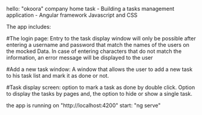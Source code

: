 hello:
"okoora" company home task -
Building a tasks management application - Angular framework Javascript and CSS

The app includes:

#The login page:
Entry to the task display window will only be possible after entering a username and password that match the names of the users on the mocked Data.
In case of entering characters that do not match the information, an error message will be displayed to the user

#Add a new task window:
A window that allows the user to add a new task to his task list and mark it as done or not.

#Task display screen:
option to mark a task as done by double click.
Option to display the tasks by pages and, the option to hide or show a single task.


the app is running on "http://localhost:4200"
start: "ng serve"